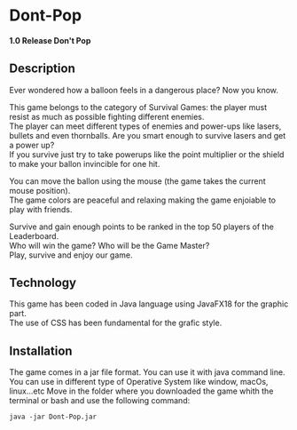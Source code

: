 # Dont-Pop


#### 1.0 Release Don't Pop

## Description

Ever wondered how a balloon feels in a dangerous place? Now you know.  

This game belongs to the category of Survival Games: the player must resist as much as possible fighting different enemies.  
The player can meet different types of enemies and power-ups like lasers, bullets and even thornballs. Are you smart enough 
to survive lasers and get a power up?  
If you survive just try to take powerups like the point multiplier or the shield to make your ballon invincible for one hit.  

You can move the ballon using the mouse (the game takes the current mouse position).  
The game colors are peaceful and relaxing making the game enjoiable to play with friends.  

Survive and gain enough points to be ranked in the top 50 players of the Leaderboard.  
Who will win the game? Who will be the Game Master?  
Play, survive and enjoy our game.

## Technology

This game has been coded in Java language using JavaFX18 for the graphic part.  
The use of CSS has been fundamental for the grafic style.

## Installation

The game comes in a jar file format. You can use it with java command line. 
You can use in different type of Operative System like window, macOs, linux...etc
Move in the folder where you downloaded the game whith the terminal or bash and use the following command:
  
``java -jar Dont-Pop.jar``
